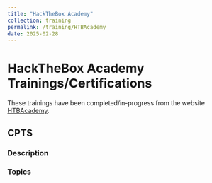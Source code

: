 ```yaml
---
title: "HackTheBox Academy"
collection: training
permalink: /training/HTBAcademy
date: 2025-02-28
---
```


# HackTheBox Academy Trainings/Certifications
These trainings have been completed/in-progress from the website [HTBAcademy](https://training.linuxfoundation.org/certification/verify/).

## CPTS
### Description


### Topics

